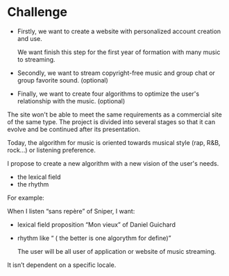 # Challenge

- Firstly, we want to create a website with personalized account creation and use.
    
    We want finish this step for the first year of formation with many music to streaming.
    
- Secondly, we want to stream copyright-free music and group chat or group favorite sound. (optional)
- Finally, we want to create four algorithms to optimize the user's relationship with the music. (optional)

The site won't be able to meet the same requirements as a commercial site of the same type. The project is divided into several stages so that it can evolve and be continued after its presentation.

Today, the algorithm for music is oriented towards musical style (rap, R&B, rock...) or listening preference.

I propose to create a new algorithm with a new vision of the user's needs.

- the lexical field
- the rhythm

For example:

When I listen “sans repère” of Sniper, I want:

- lexical field proposition “Mon vieux” of Daniel Guichard
- rhythm like “ ( the better is one algorythm for define)”
    
    The user will be all user of application or website of music streaming.
    

It isn’t dependent on a specific locale.
